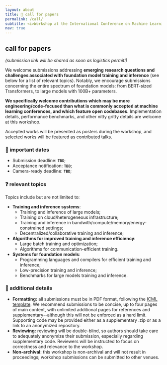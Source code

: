 ```yaml
---
layout: about
title: 📝 call for papers
permalink: /call/
subtitle: <i>Workshop at the International Conference on Machine Learning (ICML) 2023.</i>
nav: true
---
```


## call for papers
*(submission link will be shared as soon as logistics permit!)*

We welcome submissions addressing **emerging research questions and challenges associated with foundation model training and inference** (see below for a list of relevant topics). Notably, we encourage submissions concerning the entire spectrum of foundation models: from BERT-sized Transformers, to large models with 100B+ parameters. 

**We specifically welcome contributions which may be more engineering/code-focused than what is commonly accepted at machine learning conferences, and which feature open codebases.** Implementation details, performance benchmarks, and other nitty gritty details are welcome at this workshop.


Accepted works will be presented as posters during the workshop, and selected works will be featured as contributed talks.

### 📆 important dates

* Submission deadline: **`TBD`**;
* Acceptance notification: **`TBD`**;
* Camera-ready deadline: **`TBD`**;

### ❓ relevant topics 
Topics include but are not limited to:
* **Training and inference systems**:
  * Training and inference of large models;
  * Training on cloud/heterogeneous infrastructure;
  * Training and inference in bandwith/compute/memory/energy-constrained settings;
  * Decentralized/collaborative training and inference;
* **Algorithms for improved training and inference efficiency**:
  * Large batch training and optimization;
  * Algorithms for communication-efficient training. 
* **Systems for foundation models**: 
  * Programming languages and compilers for efficient training and inference; 
  * Low-precision training and inference;
  * Benchmarks for large models training and inference.

### 🥸 additional details

* **Formatting:** all submissions must be in PDF format, following the [ICML template](https://media.icml.cc/Conferences/ICML2023/Styles/icml2023.zip). We recommend submissions to be concise, up to four pages of main content, with unlimited additional pages for references and supplementary--although this will not be enforced as a hard limit. Supporting code may be provided either as a supplementary .zip or as a link to an anonymized repository.
* **Reviewing:** reviewing will be double-blind, so authors should take care to adequately anonymize their submission, especially regarding supplementary code. Reviewers will be instructed to focus on correctness and relevance to the workshop.
* **Non-archival:** this workshop is non-archival and will not result in proceedings; workshop submissions can be submitted to other venues.